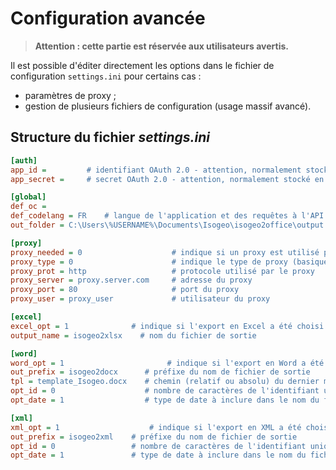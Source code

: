 # Configuration avancée

> **Attention : cette partie est réservée aux utilisateurs avertis.**

Il est possible d'éditer directement les options dans le fichier de configuration `settings.ini` pour certains cas :

* paramètres de proxy ;
* gestion de plusieurs fichiers de configuration \(usage massif avancé\).

## Structure du fichier _settings.ini_

```ini
[auth]
app_id =         # identifiant OAuth 2.0 - attention, normalement stocké en variable d'environnement
app_secret =     # secret OAuth 2.0 - attention, normalement stocké en variable d'environnement

[global]
def_oc = 
def_codelang = FR    # langue de l'application et des requêtes à l'API (FR ou EN)
out_folder = C:\Users\%USERNAME%\Documents\Isogeo\isogeo2office\output   # chemin du dossier pour les fichiers exportés

[proxy]
proxy_needed = 0                    # indique si un proxy est utilisé pour se connecter à l'API
proxy_type = 0                      # indique le type de proxy (basique ou NLTM)
proxy_prot = http                   # protocole utilisé par le proxy
proxy_server = proxy.server.com     # adresse du proxy
proxy_port = 80                     # port du proxy
proxy_user = proxy_user             # utilisateur du proxy

[excel]
excel_opt = 1              # indique si l'export en Excel a été choisi lors de la dernière exécution. 0 ou 1.
output_name = isogeo2xlsx    # nom du fichier de sortie

[word]
word_opt = 1                       # indique si l'export en Word a été choisi lors de la dernière exécution. 0 ou 1.
out_prefix = isogeo2docx      # préfixe du nom de fichier de sortie
tpl = template_Isogeo.docx    # chemin (relatif ou absolu) du dernier modèle choisi
opt_id = 0                    # nombre de caractères de l'identifiant unique Isogeo inclus. De 0 à 8.
opt_date = 1                  # type de date à inclure dans le nom du fichier exporté. 0, 1 ou 2.

[xml]
xml_opt = 1                    # indique si l'export en XML a été choisi lors de la dernière exécution. 0 ou 1.
out_prefix = isogeo2xml    # préfixe du nom de fichier de sortie
opt_id = 0                 # nombre de caractères de l'identifiant unique Isogeo inclus. De 0 à 8.
opt_date = 1               # type de date à inclure dans le nom du fichier exporté. 0, 1 ou 2.
```



